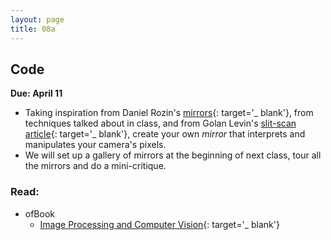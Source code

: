 ```yaml
---
layout: page
title: 08a
---
```


## Code
__Due: April 11__

- Taking inspiration from Daniel Rozin's [mirrors](http://www.smoothware.com/danny/){: target='_ blank'}, from techniques talked about in class, and from Golan Levin's [slit-scan article](http://www.flong.com/texts/lists/slit_scan/){: target='_ blank'}, create your own _mirror_ that interprets and manipulates your camera's pixels.
- We will set up a gallery of mirrors at the beginning of next class, tour all the mirrors and do a mini-critique.

### Read:
- ofBook
    - [Image Processing and Computer Vision](https://openframeworks.cc/ofBook/chapters/image_processing_computer_vision.html){: target='_ blank'}
